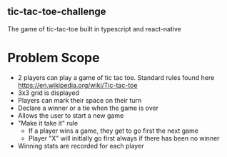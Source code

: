 ## tic-tac-toe-challenge
The game of tic-tac-toe built in typescript and react-native


# Problem Scope
* 2 players can play a game of tic tac toe. Standard rules found here https://en.wikipedia.org/wiki/Tic-tac-toe
* 3x3 grid is displayed
* Players can mark their space on their turn
* Declare a winner or a tie when the game is over
* Allows the user to start a new game
* "Make it take it" rule
  * If a player wins a game, they get to go first the next game
  * Player "X" will initially go first always if there has been no winner
* Winning stats are recorded for each player

